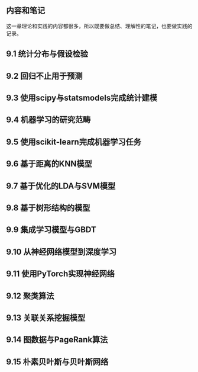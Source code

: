 ## 内容和笔记
这一章理论和实践的内容都很多，所以既要做总结、理解性的笔记，也要做实践的记录。

## 9.1 统计分布与假设检验

## 9.2 回归不止用于预测

## 9.3 使用scipy与statsmodels完成统计建模

## 9.4 机器学习的研究范畴

## 9.5 使用scikit-learn完成机器学习任务

## 9.6 基于距离的KNN模型

## 9.7 基于优化的LDA与SVM模型

## 9.8 基于树形结构的模型

## 9.9 集成学习模型与GBDT

## 9.10 从神经网络模型到深度学习

## 9.11 使用PyTorch实现神经网络

## 9.12 聚类算法

## 9.13 关联关系挖掘模型

## 9.14 图数据与PageRank算法

## 9.15 朴素贝叶斯与贝叶斯网络

